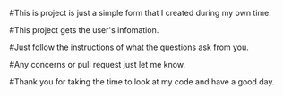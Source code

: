
#This is project is just a simple form that I created during my own time. 

#This project gets the user's infomation. 

#Just follow the instructions of what the questions ask from you. 

#Any concerns or pull request just let me know. 

#Thank you for taking the time to look at my code and have a good day. 
